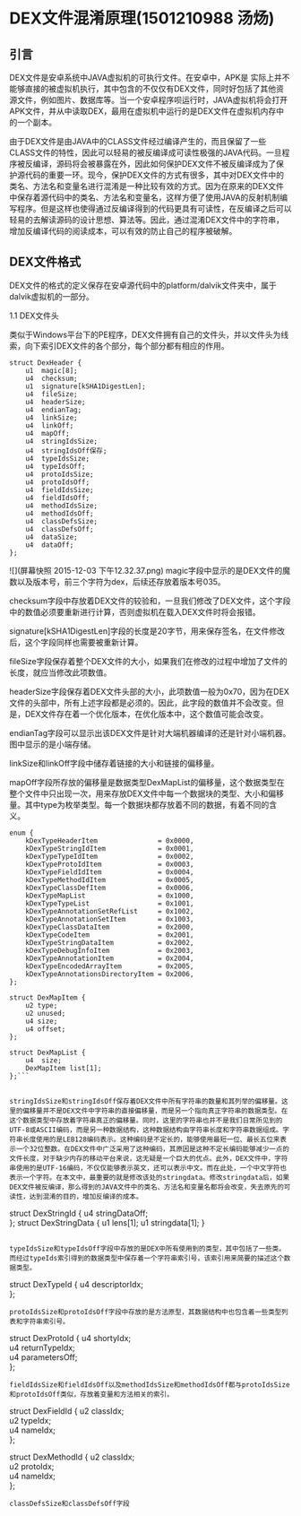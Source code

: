 # DEX文件混淆原理(1501210988 汤炀)
## 引言
DEX文件是安卓系统中JAVA虚拟机的可执行文件。在安卓中，APK是
实际上并不能够直接的被虚拟机执行，其中包含的不仅仅有DEX文件，同时好包括了其他资源文件，例如图片、数据库等。当一个安卓程序呗运行时，JAVA虚拟机将会打开APK文件，并从中读取DEX，最用在虚拟机中运行的是DEX文件在虚拟机内存中的一个副本。

由于DEX文件是由JAVA中的CLASS文件经过编译产生的，而且保留了一些CLASS文件的特性，因此可以轻易的被反编译成可读性极强的JAVA代码。一旦程序被反编译，源码将会被暴露在外，因此如何保护DEX文件不被反编译成为了保护源代码的重要一环。现今，保护DEX文件的方式有很多，其中对DEX文件中的类名、方法名和变量名进行混淆是一种比较有效的方式。因为在原来的DEX文件中保存着源代码中的类名、方法名和变量名，这样方便了使用JAVA的反射机制编写程序。但是这样也使得通过反编译得到的代码更具有可读性，在反编译之后可以轻易的去解读源码的设计思想、算法等。因此，通过混淆DEX文件中的字符串，增加反编译代码的阅读成本，可以有效的防止自己的程序被破解。

## DEX文件格式

DEX文件的格式的定义保存在安卓源代码中的platform/dalvik文件夹中，属于dalvik虚拟机的一部分。

1.1  DEX文件头

类似于Windows平台下的PE程序，DEX文件拥有自己的文件头，并以文件头为线索，向下索引DEX文件的各个部分，每个部分都有相应的作用。

```
struct DexHeader {
    u1  magic[8];          
    u4  checksum;       
    u1  signature[kSHA1DigestLen]; 
    u4  fileSize;       
    u4  headerSize;       
    u4  endianTag;
    u4  linkSize;
    u4  linkOff;
    u4  mapOff;
    u4  stringIdsSize;
    u4  stringIdsOff保存;
    u4  typeIdsSize;
    u4  typeIdsOff;
    u4  protoIdsSize;
    u4  protoIdsOff;
    u4  fieldIdsSize;
    u4  fieldIdsOff;
    u4  methodIdsSize;
    u4  methodIdsOff;
    u4  classDefsSize;
    u4  classDefsOff;
    u4  dataSize;
    u4  dataOff;
};

```
![](屏幕快照 2015-12-03 下午12.32.37.png)
magic字段中显示的是DEX文件的魔数以及版本号，前三个字符为dex，后续还存放着版本号035。

checksum字段中存放着DEX文件的较验和，一旦我们修改了DEX文件，这个字段中的数值必须要重新进行计算，否则虚拟机在载入DEX文件时将会报错。

signature[kSHA1DigestLen]字段的长度是20字节，用来保存签名，在文件修改后，这个字段同样也需要被重新计算。

fileSize字段保存着整个DEX文件的大小，如果我们在修改的过程中增加了文件的长度，就应当修改此项数值。

headerSize字段保存着DEX文件头部的大小，此项数值一般为0x70，因为在DEX文件的头部中，所有上述字段都是必须的。因此，此字段的数值并不会改变。但是，DEX文件存在着一个优化版本，在优化版本中，这个数值可能会改变。

endianTag字段可以显示出该DEX文件是针对大端机器编译的还是针对小端机器。图中显示的是小端存储。

linkSize和linkOff字段中储存着链接的大小和链接的偏移量。

mapOff字段所存放的偏移量是数据类型DexMapList的偏移量，这个数据类型在整个文件中只出现一次，用来存放DEX文件中每一个数据块的类型、大小和偏移量。其中type为枚举类型。每一个数据块都存放着不同的数据，有着不同的含义。
```
enum {
    kDexTypeHeaderItem               = 0x0000,
    kDexTypeStringIdItem             = 0x0001,
    kDexTypeTypeIdItem               = 0x0002,
    kDexTypeProtoIdItem              = 0x0003,
    kDexTypeFieldIdItem              = 0x0004,
    kDexTypeMethodIdItem             = 0x0005,
    kDexTypeClassDefItem             = 0x0006,
    kDexTypeMapList                  = 0x1000,
    kDexTypeTypeList                 = 0x1001,
    kDexTypeAnnotationSetRefList     = 0x1002,
    kDexTypeAnnotationSetItem        = 0x1003,
    kDexTypeClassDataItem            = 0x2000,
    kDexTypeCodeItem                 = 0x2001,
    kDexTypeStringDataItem           = 0x2002,
    kDexTypeDebugInfoItem            = 0x2003,
    kDexTypeAnnotationItem           = 0x2004,
    kDexTypeEncodedArrayItem         = 0x2005,
    kDexTypeAnnotationsDirectoryItem = 0x2006,
};

struct DexMapItem {
    u2 type;            
    u2 unused;
    u4 size;            
    u4 offset;         
};

struct DexMapList {
    u4  size;             
    DexMapItem list[1];  
};```


stringIdsSize和stringIdsOff保存着DEX文件中所有字符串的数量和其列举的偏移量。这里的偏移量并不是DEX文件中字符串的直接偏移量，而是另一个指向真正字符串的数据类型。在这个数据类型中存放着字符串真正的偏移量。同时，这里的字符串也并不是我们日常所见到的UTF-8或ASCII编码，而是另一种数据结构，这种数据结构由字符串长度和字符串数据组成。字符串长度使用的是LEB128编码表示。这种编码是不定长的，能够使用最短一位、最长五位来表示一个32位整数。在DEX文件中广泛采用了这种编码，其原因是这种不定长编码能够减少一点的文件长度，对于缺少内存的移动平台来说，这无疑是一个巨大的优点。此外，DEX文件中，字符串使用的是UTF-16编码，不仅仅能够表示英文，还可以表示中文。而在此处，一个中文字符也表示一个字符。在本文中，最重要的就是修改该处的stringdata。修改stringdata后，如果DEX文件被反编译，那么得到的JAVA文件中的类名、方法名和变量名都将会改变，失去原先的可读性，达到混淆的目的，增加反编译的成本。
```
struct DexStringId {
    u4 stringDataOff;    
};
struct DexStringData {
    u1 lens[1];
    u1 stringdata[1];
}

```

typeIdsSize和typeIdsOff字段中存放的是DEX中所有使用到的类型，其中包括了一些类。而经过typeIds索引得到的数据类型中保存着一个字符串索引号，该索引用来简要的描述这个数据类型。
```
struct DexTypeId {
    u4  descriptorIdx;     
};
```
protoIdsSize和protoIdsOff字段中存放的是方法原型，其数据结构中也包含着一些类型列表和字符串索引号。
```
struct DexProtoId {
    u4  shortyIdx;       
    u4  returnTypeIdx;   
    u4  parametersOff;    
};
```
fieldIdsSize和fieldIdsOff以及methodIdsSize和methodIdsOff都与protoIdsSize和protoIdsOff类似，存放着变量和方法相关的索引。
```
struct DexFieldId {
    u2  classIdx;        
    u2  typeIdx;        
    u4  nameIdx;       
};

struct DexMethodId {
    u2  classIdx;          
    u2  protoIdx;        
    u4  nameIdx;       
};
```
classDefsSize和classDefsOff字段